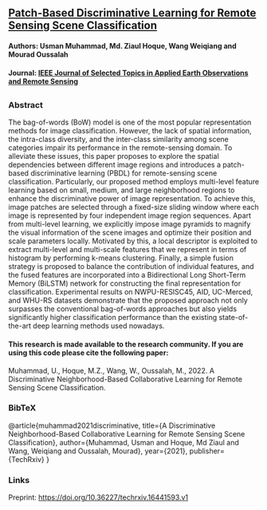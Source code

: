 ## [Patch-Based Discriminative Learning for Remote Sensing Scene Classification](https://www.techrxiv.org/articles/preprint/A_Discriminative_Neighborhood-Based_Collaborative_Learning_for_Remote_Sensing_Scene_Classification/16441593)
#### Authors: Usman Muhammad, Md. Ziaul Hoque, Wang Weiqiang and Mourad Oussalah

#### Journal: [IEEE Journal of Selected Topics in Applied Earth Observations and Remote Sensing](https://ieeexplore.ieee.org/xpl/RecentIssue.jsp?punumber=4609443)
##

### Abstract
The bag-of-words (BoW) model is one of the most popular representation methods for image classification. However, the lack of spatial information, the intra-class diversity, and the inter-class similarity among scene categories impair its performance in the remote-sensing domain. To alleviate these issues, this paper proposes to explore the spatial dependencies between different image regions and introduces a patch-based discriminative learning (PBDL) for remote-sensing scene classification. Particularly, our proposed method employs multi-level feature learning based on small, medium, and large neighborhood regions to enhance the discriminative power of image representation. To achieve this, image patches are selected through a fixed-size sliding window where each image is represented by four independent image region sequences. Apart from multi-level learning, we explicitly impose image pyramids to magnify the visual information of the scene images and optimize their position and scale parameters locally. Motivated by this, a local descriptor is exploited to extract multi-level and multi-scale features that we represent in terms of histogram by performing k-means clustering. Finally, a simple fusion strategy is proposed to balance the contribution of individual features, and the fused features are incorporated into a Bidirectional Long Short-Term Memory (BiLSTM) network for constructing the final representation for classification. Experimental results on NWPU-RESISC45, AID, UC-Merced, and WHU-RS datasets demonstrate that the proposed approach not only surpasses the conventional bag-of-words approaches but also yields significantly higher classification performance than the existing state-of-the-art deep learning methods used nowadays. 

#### This research is made available to the research community. If you are using this code please cite the following paper:                              
Muhammad, U., Hoque, M.Z., Wang, W., Oussalah, M., 2022. A Discriminative Neighborhood-Based Collaborative Learning for Remote Sensing Scene Classification.

### BibTeX
@article{muhammad2021discriminative,
  title={A Discriminative Neighborhood-Based Collaborative Learning for Remote Sensing Scene Classification},
  author={Muhammad, Usman and Hoque, Md Ziaul and Wang, Weiqiang and Oussalah, Mourad},
  year={2021},
  publisher={TechRxiv}
}

### Links
Preprint: https://doi.org/10.36227/techrxiv.16441593.v1
